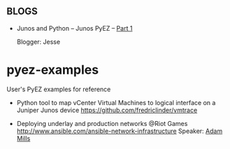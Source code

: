 ## BLOGS

* Junos and Python – Junos PyEZ – [Part 1](http://www.networkers.fi/blog/junos-and-python-junos-pyez-part-1/)

  Blogger: Jesse

# pyez-examples
User's PyEZ examples for reference

* Python tool to map vCenter Virtual Machines to logical interface on a Juniper Junos device
  https://github.com/fredriclinder/vmtrace

* Deploying underlay and production networks @Riot Games
  http://www.ansible.com/ansible-network-infrastructure
  Speaker: [Adam Mills](https://twitter.com/riotgeneral)

